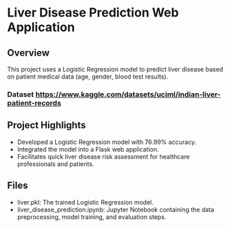 # Liver Disease Prediction Web Application

## Overview

This project uses a Logistic Regression model to predict liver disease based on patient medical data (age, gender, blood test results).
### Dataset https://www.kaggle.com/datasets/uciml/indian-liver-patient-records

## Project Highlights

- Developed a Logistic Regression model with 76.99% accuracy.
- Integrated the model into a Flask web application.
- Facilitates quick liver disease risk assessment for healthcare professionals and patients.

## Files

- liver.pkl: The trained Logistic Regression model.
- liver_disease_prediction.ipynb: Jupyter Notebook containing the data preprocessing, model training, and evaluation steps.

